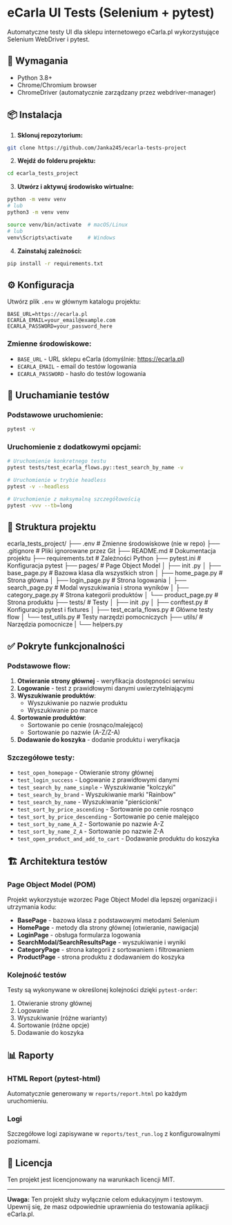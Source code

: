 # eCarla UI Tests (Selenium + pytest)

Automatyczne testy UI dla sklepu internetowego eCarla.pl wykorzystujące Selenium WebDriver i pytest.

## 🔧 Wymagania

- Python 3.8+
- Chrome/Chromium browser
- ChromeDriver (automatycznie zarządzany przez webdriver-manager)

## 📦 Instalacja

1. **Sklonuj repozytorium:**

```bash
git clone https://github.com/Janka245/ecarla-tests-project
```

2. **Wejdź do folderu projektu:**

```bash
cd ecarla_tests_project
```

3. **Utwórz i aktywuj środowisko wirtualne:**

```bash
python -m venv venv
# lub
python3 -m venv venv

source venv/bin/activate  # macOS/Linux
# lub
venv\Scripts\activate     # Windows
```

4. **Zainstaluj zależności:**

```bash
pip install -r requirements.txt
```

## ⚙️ Konfiguracja

Utwórz plik `.env` w głównym katalogu projektu:

```env
BASE_URL=https://ecarla.pl
ECARLA_EMAIL=your_email@example.com
ECARLA_PASSWORD=your_password_here
```

### Zmienne środowiskowe:

- `BASE_URL` - URL sklepu eCarla (domyślnie: https://ecarla.pl)
- `ECARLA_EMAIL` - email do testów logowania
- `ECARLA_PASSWORD` - hasło do testów logowania

## 🚀 Uruchamianie testów

### Podstawowe uruchomienie:

```bash
pytest -v
```

### Uruchomienie z dodatkowymi opcjami:

```bash
# Uruchomienie konkretnego testu
pytest tests/test_ecarla_flows.py::test_search_by_name -v

# Uruchomienie w trybie headless
pytest -v --headless

# Uruchomienie z maksymalną szczegółowością
pytest -vvv --tb=long
```

## 📁 Struktura projektu

ecarla_tests_project/
├── .env # Zmienne środowiskowe (nie w repo)
├── .gitignore # Pliki ignorowane przez Git
├── README.md # Dokumentacja projektu
├── requirements.txt # Zależności Python
├── pytest.ini # Konfiguracja pytest
├── pages/ # Page Object Model
│ ├── init .py
│ ├── base_page.py # Bazowa klasa dla wszystkich stron
│ ├── home_page.py # Strona główna
│ ├── login_page.py # Strona logowania
│ ├── search_page.py # Modal wyszukiwania i strona wyników
│ ├── category_page.py # Strona kategorii produktów
│ └── product_page.py # Strona produktu
├── tests/ # Testy
│ ├── init .py
│ ├── conftest.py # Konfiguracja pytest i fixtures
│ ├── test_ecarla_flows.py # Główne testy flow
│ └── test_utils.py # Testy narzędzi pomocniczych
├── utils/ # Narzędzia pomocnicze
| └── helpers.py

## ✅ Pokryte funkcjonalności

### Podstawowe flow:

1. **Otwieranie strony głównej** - weryfikacja dostępności serwisu
2. **Logowanie** - test z prawidłowymi danymi uwierzytelniającymi
3. **Wyszukiwanie produktów**:
   - Wyszukiwanie po nazwie produktu
   - Wyszukiwanie po marce
4. **Sortowanie produktów**:
   - Sortowanie po cenie (rosnąco/malejąco)
   - Sortowanie po nazwie (A-Z/Z-A)
5. **Dodawanie do koszyka** - dodanie produktu i weryfikacja

### Szczegółowe testy:

- `test_open_homepage` - Otwieranie strony głównej
- `test_login_success` - Logowanie z prawidłowymi danymi
- `test_search_by_name_simple` - Wyszukiwanie "kolczyki"
- `test_search_by_brand` - Wyszukiwanie marki "Rainbow"
- `test_search_by_name` - Wyszukiwanie "pierścionki"
- `test_sort_by_price_ascending` - Sortowanie po cenie rosnąco
- `test_sort_by_price_descending` - Sortowanie po cenie malejąco
- `test_sort_by_name_A_Z` - Sortowanie po nazwie A-Z
- `test_sort_by_name_Z_A` - Sortowanie po nazwie Z-A
- `test_open_product_and_add_to_cart` - Dodawanie produktu do koszyka

## 🏗️ Architektura testów

### Page Object Model (POM)

Projekt wykorzystuje wzorzec Page Object Model dla lepszej organizacji i utrzymania kodu:

- **BasePage** - bazowa klasa z podstawowymi metodami Selenium
- **HomePage** - metody dla strony głównej (otwieranie, nawigacja)
- **LoginPage** - obsługa formularza logowania
- **SearchModal/SearchResultsPage** - wyszukiwanie i wyniki
- **CategoryPage** - strona kategorii z sortowaniem i filtrowaniem
- **ProductPage** - strona produktu z dodawaniem do koszyka

### Kolejność testów

Testy są wykonywane w określonej kolejności dzięki `pytest-order`:

1. Otwieranie strony głównej
2. Logowanie
3. Wyszukiwanie (różne warianty)
4. Sortowanie (różne opcje)
5. Dodawanie do koszyka

## 📊 Raporty

### HTML Report (pytest-html)

Automatycznie generowany w `reports/report.html` po każdym uruchomieniu.

### Logi

Szczegółowe logi zapisywane w `reports/test_run.log` z konfigurowalnymi poziomami.

## 📝 Licencja

Ten projekt jest licencjonowany na warunkach licencji MIT.

---

**Uwaga:** Ten projekt służy wyłącznie celom edukacyjnym i testowym. Upewnij się, że masz odpowiednie uprawnienia do testowania aplikacji eCarla.pl.
